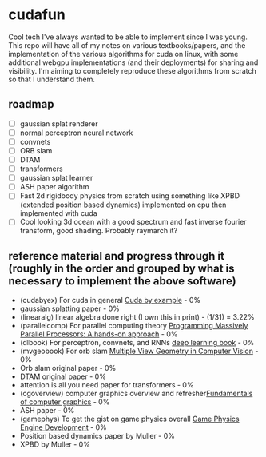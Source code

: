 # cudafun
Cool tech I've always wanted to be able to implement since I was young. This repo will have all of my notes on various textbooks/papers, and the implementation of the various algorithms for cuda on linux, with some additional webgpu implementations (and their deployments) for sharing and visibility. I'm aiming to completely reproduce these algorithms from scratch so that I understand them.

## roadmap
- [ ] gaussian splat renderer
- [ ] normal perceptron neural network
- [ ] convnets
- [ ] ORB slam
- [ ] DTAM
- [ ] transformers
- [ ] gaussian splat learner
- [ ] ASH paper algorithm
- [ ] Fast 2d rigidbody physics from scratch using something like XPBD (extended position based dynamics) implemented on cpu then implemented with cuda
- [ ] Cool looking 3d ocean with a good spectrum and fast inverse fourier transform, good shading. Probably raymarch it?

## reference material and progress through it (roughly in the order and grouped by what is necessary to implement the above software)
- (cudabyex) For cuda in general [Cuda by example](https://edoras.sdsu.edu/~mthomas/docs/cuda/cuda_by_example.book.pdf) - 0%
- gaussian splatting paper - 0%
- (linearalg) linear algebra done right (I own this in print) - (1/31) = 3.22%
- (parallelcomp) For parallel computing theory [Programming Massively Parallel Processors: A hands-on approach](http://gpu.di.unimi.it/books/PMPP-3rd-Edition.pdf) - 0%
- (dlbook) For perceptron, convnets, and RNNs [deep learning book](https://www.deeplearningbook.org) - 0%
- (mvgeobook) For orb slam [Multiple View Geometry in Computer Vision](https://www.r-5.org/files/books/computers/algo-list/image-processing/vision/Richard_Hartley_Andrew_Zisserman-Multiple_View_Geometry_in_Computer_Vision-EN.pdf) - 0%
- Orb slam original paper - 0%
- DTAM original paper - 0%
- attention is all you need paper for transformers - 0%
- (cgoverview) computer graphics overview and refresher[Fundamentals of computer graphics](https://theswissbay.ch/pdf/Gentoomen%20Library/Computer%20Graphics/Fundamentals%20of%20Computer%20Graphics%20--%20Peter%20Shirley.pdf) - 0%
- ASH paper - 0%
- (gamephys) To get the gist on game physics overall [Game Physics Engine Development](https://www.r-5.org/files/books/computers/algo-list/realtime-3d/Ian_Millington-Game_Physics_Engine_Development-EN.pdf) - 0%
- Position based dynamics paper by Muller - 0%
- XPBD by Muller - 0%
